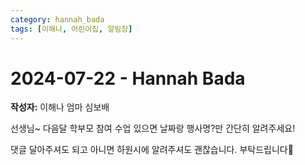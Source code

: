 ```yaml
---
category: hannah_bada
tags: [이해나, 어린이집, 알림장]
---
```


# 2024-07-22 - Hannah Bada

**작성자:** 이해나 엄마 심보배  

선생님~
다음달 학부모 참여 수업 있으면
날짜랑 행사명?만 간단히 알려주세요!

댓글 달아주셔도 되고
아니면 하원시에 알려주셔도 괜찮습니다.
부탁드립니다🙂

